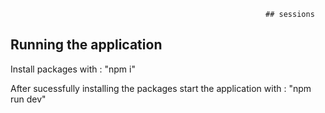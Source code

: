                                                              
                                                             ## sessions


## Running the application

Install packages with : "npm i"

After sucessfully installing the packages start the application with : "npm run dev"





